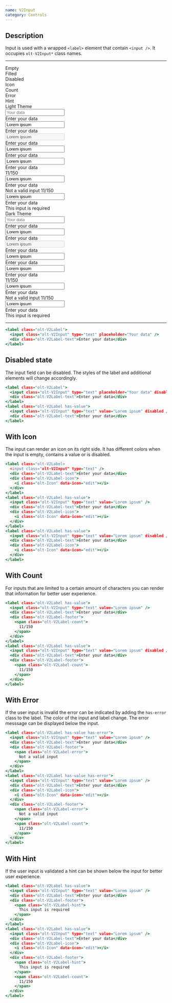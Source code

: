 ```yaml
---
name: V2Input
category: Controls
---
```


## Description

Input is used with a wrapped `<label>` element that contain
`<input />`. It occupies `olt-V2Input*` class names.

---

<div class="olt-Grid olt-u-marginTop4 olt-u-marginBottom6">
  <div class="olt-Grid-item olt-Grid-item--3">
    <div class="demo-spacer-small"></div>
    <div>
      <div class="demo-input-label">
        Empty
      </div>
      <div class="demo-input-label">
        Filled
      </div>
      <div class="demo-input-label">
        Disabled
      </div>
      <div class="demo-input-label">
        Icon
      </div>
      <div class="demo-input-label">
        Count
      </div>
      <div class="demo-input-label">
        Error
      </div>
      <div class="demo-input-label">
        Hint
      </div>
    </div>
  </div>
  <div class="olt-Grid-item olt-Grid-item--9">
    <div class="olt-Grid">
      <div class="olt-Grid-item olt-Grid-item--5">
        <div class="demo-title">Light Theme</div>
        <div class="demo-subtitle-small"></div>
        <div class="olt-Card">
          <div class="olt-Card-content">
            <div class="demo-input-content">
              <label class="olt-V2Label">
                <input class="olt-V2Input" type="text" placeholder="Your data" />
                <div class="olt-V2Label-text">Enter your data</div>
              </label>
            </div>
            <div class="demo-input-content">
              <label class="olt-V2Label has-value">
                <input class="olt-V2Input" type="text" value="Lorem ipsum" />
                <div class="olt-V2Label-text">Enter your data</div>
              </label>
            </div>
            <div class="demo-input-content">
              <label class="olt-V2Label has-value">
                <input class="olt-V2Input" type="text" value="Lorem ipsum" disabled />
                <div class="olt-V2Label-text">Enter your data</div>
              </label>
            </div>
            <div class="demo-input-content">
              <label class="olt-V2Label has-value">
                <input class="olt-V2Input" type="text" value="Lorem ipsum" />
                <div class="olt-V2Label-text">Enter your data</div>
                <div class="olt-V2Label-icon">
                  <i class="olt-Icon" data-icon="edit"></i>
                </div>
              </label>
            </div>
            <div class="demo-input-content">
              <label class="olt-V2Label has-value">
                <input class="olt-V2Input" type="text" value="Lorem ipsum" />
                <div class="olt-V2Label-text">Enter your data</div>
                <div class="olt-V2Label-footer">
                  <span class="olt-V2Label-count">
                    11/150
                  </span>
                </div>
              </label>
            </div>
            <div class="demo-input-content">
              <label class="olt-V2Label has-value has-error">
                <input class="olt-V2Input" type="text" value="Lorem ipsum" />
                <div class="olt-V2Label-text">Enter your data</div>
                <div class="olt-V2Label-footer">
                  <span class="olt-V2Label-error">
                    Not a valid input
                  </span>
                  <span class="olt-V2Label-count">
                    11/150
                  </span>
                </div>
              </label>
            </div>
            <div class="demo-input-content">
              <label class="olt-V2Label has-value">
                <input class="olt-V2Input" type="text" value="Lorem ipsum" />
                <div class="olt-V2Label-text">Enter your data</div>
                <div class="olt-V2Label-footer">
                  <span class="olt-V2Label-hint">
                    This input is required
                  </span>
                </div>
              </label>
            </div>
          </div>
        </div>
      </div>
      <div class="olt-Grid-item olt-Grid-item--5">
        <div class="demo-title">Dark Theme</div>
        <div class="demo-subtitle-small"></div>
        <div class="olt-Card olt-Card--dark olt-Theme-dark">
          <div class="olt-Card-content">
            <div class="demo-input-content">
              <label class="olt-V2Label">
                <input class="olt-V2Input" type="text" placeholder="Your data" />
                <div class="olt-V2Label-text">Enter your data</div>
              </label>
            </div>
            <div class="demo-input-content">
              <label class="olt-V2Label has-value">
                <input class="olt-V2Input" type="text" value="Lorem ipsum" />
                <div class="olt-V2Label-text">Enter your data</div>
              </label>
            </div>
            <div class="demo-input-content">
              <label class="olt-V2Label has-value">
                <input class="olt-V2Input" type="text" value="Lorem ipsum" disabled />
                <div class="olt-V2Label-text">Enter your data</div>
              </label>
            </div>
            <div class="demo-input-content">
              <label class="olt-V2Label has-value">
                <input class="olt-V2Input" type="text" value="Lorem ipsum" />
                <div class="olt-V2Label-text">Enter your data</div>
                <div class="olt-V2Label-icon">
                  <i class="olt-Icon" data-icon="edit"></i>
                </div>
              </label>
            </div>
            <div class="demo-input-content">
              <label class="olt-V2Label has-value">
                <input class="olt-V2Input" type="text" value="Lorem ipsum" />
                <div class="olt-V2Label-text">Enter your data</div>
                <div class="olt-V2Label-footer">
                  <span class="olt-V2Label-count">
                    11/150
                  </span>
                </div>
              </label>
            </div>
            <div class="demo-input-content">
              <label class="olt-V2Label has-value has-error">
                <input class="olt-V2Input" type="text" value="Lorem ipsum" />
                <div class="olt-V2Label-text">Enter your data</div>
                <div class="olt-V2Label-footer">
                  <span class="olt-V2Label-error">
                    Not a valid input
                  </span>
                  <span class="olt-V2Label-count">
                    11/150
                  </span>
                </div>
              </label>
            </div>
            <div class="demo-input-content">
              <label class="olt-V2Label has-value">
                <input class="olt-V2Input" type="text" value="Lorem ipsum" />
                <div class="olt-V2Label-text">Enter your data</div>
                <div class="olt-V2Label-footer">
                  <span class="olt-V2Label-hint">
                    This input is required
                  </span>
                </div>
              </label>
            </div>
          </div>
        </div>
      </div>
    </div>
  </div>
</div>

---

```example.html
<label class="olt-V2Label">
  <input class="olt-V2Input" type="text" placeholder="Your data" />
  <div class="olt-V2Label-text">Enter your data</div>
</label>
```

## Disabled state

The input field can be disabled. The styles of the label
and additional elements will change accordingly.

```disabled.html
<label class="olt-V2Label">
  <input class="olt-V2Input" type="text" placeholder="Your data" disabled />
  <div class="olt-V2Label-text">Enter your data</div>
</label>
<label class="olt-V2Label has-value">
  <input class="olt-V2Input" type="text" value="Lorem ipsum" disabled />
  <div class="olt-V2Label-text">Enter your data</div>
</label>
```

## With Icon

The input can render an icon on its right side. It has different
colors when the input is empty, contains a value or is disabled.

```icons.html
<label class="olt-V2Label>
  <input class="olt-V2Input" type="text" />
  <div class="olt-V2Label-text">Enter your data</div>
  <div class="olt-V2Label-icon">
    <i class="olt-Icon" data-icon="edit"></i>
  </div>
</label>
<label class="olt-V2Label has-value">
  <input class="olt-V2Input" type="text" value="Lorem ipsum" />
  <div class="olt-V2Label-text">Enter your data</div>
  <div class="olt-V2Label-icon">
    <i class="olt-Icon" data-icon="edit"></i>
  </div>
</label>
<label class="olt-V2Label has-value">
  <input class="olt-V2Input" type="text" value="Lorem ipsum" disabled />
  <div class="olt-V2Label-text">Enter your data</div>
  <div class="olt-V2Label-icon">
    <i class="olt-Icon" data-icon="edit"></i>
  </div>
</label>
```

## With Count

For inputs that are limited to a certain amount of characters
you can render that information for better user experience.

```count.html
<label class="olt-V2Label has-value">
  <input class="olt-V2Input" type="text" value="Lorem ipsum" />
  <div class="olt-V2Label-text">Enter your data</div>
  <div class="olt-V2Label-footer">
    <span class="olt-V2Label-count">
      11/150
    </span>
  </div>
</label>
<label class="olt-V2Label has-value">
  <input class="olt-V2Input" type="text" value="Lorem ipsum" disabled />
  <div class="olt-V2Label-text">Enter your data</div>
  <div class="olt-V2Label-footer">
    <span class="olt-V2Label-count">
      11/150
    </span>
  </div>
</label>
```

## With Error

If the user input is invalid the error can be indicated by adding
the `has-error` class to the label. The color of the input and label
change. The error messsage can be displayed below the input.

```error.html
<label class="olt-V2Label has-value has-error">
  <input class="olt-V2Input" type="text" value="Lorem ipsum" />
  <div class="olt-V2Label-text">Enter your data</div>
  <div class="olt-V2Label-footer">
    <span class="olt-V2Label-error">
      Not a valid input
    </span>
  </div>
</label>
<label class="olt-V2Label has-value has-error">
  <input class="olt-V2Input" type="text" value="Lorem ipsum" />
  <div class="olt-V2Label-text">Enter your data</div>
  <div class="olt-V2Label-icon">
    <i class="olt-Icon" data-icon="edit"></i>
  </div>
  <div class="olt-V2Label-footer">
    <span class="olt-V2Label-error">
      Not a valid input
    </span>
    <span class="olt-V2Label-count">
      11/150
    </span>
  </div>
</label>
```

## With Hint

If the user input is validated a hint can be shown below the input
for better user experience.

```hint.html
<label class="olt-V2Label has-value">
  <input class="olt-V2Input" type="text" value="Lorem ipsum" />
  <div class="olt-V2Label-text">Enter your data</div>
  <div class="olt-V2Label-footer">
    <span class="olt-V2Label-hint">
      This input is required
    </span>
  </div>
</label>
<label class="olt-V2Label has-value">
  <input class="olt-V2Input" type="text" value="Lorem ipsum" />
  <div class="olt-V2Label-text">Enter your data</div>
  <div class="olt-V2Label-icon">
    <i class="olt-Icon" data-icon="edit"></i>
  </div>
  <div class="olt-V2Label-footer">
    <span class="olt-V2Label-hint">
      This input is required
    </span>
    <span class="olt-V2Label-count">
      11/150
    </span>
  </div>
</label>
```
